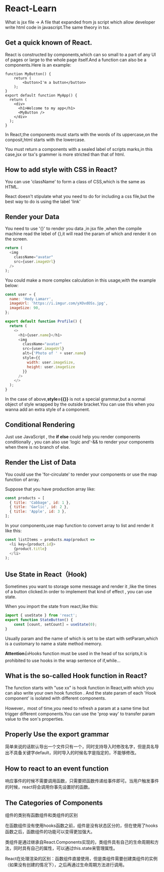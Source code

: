 # React-Learn

What is jsx file -> A file that expanded from js script which allow developer write html code in javascript.The same theory in tsx.

## Get a quick known of React.

React is constructed by components,which can so small to a part of any UI of pages or large to the whole page itself.And a function can also be a components.Here is an example:

```tsx
function MyButton() {
    return (
        <button>I'm a button</button>
    );
}
export default function MyApp() {
  return (
    <div>
      <h1>Welcome to my app</h1>
      <MyButton />
    </div>
  );
}
```

In React,the components must starts with the words of its uppercase,on the conposit,html starts with the lowercase.

You must return a components with a sealed label of scripts marks,in this case,jsx or tsx's grammer is more stricted than that of html.

## How to add style with CSS in React?

You can use 'className' to form a class of CSS,which is the same as HTML.

React doesn't stipulate what you need to do for including a css file,but the best way to do is using the label 'link'

## Render your Data

You need to use '{}' to render you data ,in jsx file ,when the compile machine read the lebel of {},it will read the param of which and render it on the screen.

```js
return (
  <img
    className="avatar"
    src={user.imageUrl}
  />
);
```

You could make a more complex calculation in this usage,with the example  below:

```js
const user = {
  name: 'Hedy Lamarr',
  imageUrl: 'https://i.imgur.com/yXOvdOSs.jpg',
  imageSize: 90,
};

export default function Profile() {
  return (
    <>
      <h1>{user.name}</h1>
      <img
        className="avatar"
        src={user.imageUrl}
        alt={'Photo of ' + user.name}
        style={{
          width: user.imageSize,
          height: user.imageSize
        }}
      />
    </>
  );
}

```

In the case of above,**style={{}}** is not a special grammar,but a normal object of style wrapped by the outside bracket.You can use this when you wanna add an extra style of a component.

## Conditional Rendering

Just use JavaScript , the **if else** could help you render components conditionally , you  can also use 'logic and'-&& to render your components when there is no branch of else.

## Render the List of Data

You could use the 'for-circulate' to render your components or use the map function of array.

Suppose that you have production array like:

```js
const products = [
  { title: 'Cabbage', id: 1 },
  { title: 'Garlic', id: 2 },
  { title: 'Apple', id: 3 },
];
```

In your components,use map function to convert array to list and render  it like this:

```js
const listItems = products.map(product =>
  <li key={product.id}>
    {product.title}
  </li>
);
```

## Use State in React（Hook)

Sometimes you want to storage some message and render it ,like the times of a button clicked.In order to implement that kind of effect , you can use state.

When you import the state from react,like this:

```js
import { useState } from 'react';
export function StateButton() {
    const [count, setCount] = useState(0);
}
```

Usually param and the name of which is set to be start with setParam,which is a customary to name a state method memory.

**Attention**👍Hooks function must be used in the head of tsx scripts,it is prohibited to use hooks in the wrap sentence of if,while...

## What is the so-called Hook function in React?

The function starts with "use xx" is hook function in React,with which you can also write your own hook function . And the state param of each 'Hook component'  is isolated with different components.

However，most of time,you need to refresh a param at a same time but trigger different components.You can use the 'prop way' to transfer param value to the son's properties.

## Properly Use the export grammar

简单来说的话默认导出一个文件只有一个，同时支持导入时修改名字，但是具名导出不具备关键字default，同时导入的时候名字是指定的，不能够修改。

## How to react to an event function

响应事件的时候不需要调用函数，只需要把函数传递给事件即可。当用户触发事件的时候，react将会调用你事先设置好的函数。

## The Categories of Components

组件的类别有函数组件和类组件的区别

在函数组件没有使用hooks函数之前，组件是没有状态区分的，但在使用了hooks函数之后，函数组件的功能可以变得更加强大。

类组件是通过继承自React.Components实现的，类组件具有自己的生命周期和方法，同时具有自己的属性，可以通过this.state来管理属性。

React在处理渲染的区别：函数组件直接使用，但是类组件需要创建类组件的实例（如果没有创建的情况下），之后再通过生命周期方法进行调用。
